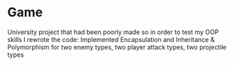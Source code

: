 # Game
University project that had been poorly made so in order to test my OOP skills I rewrote the code:
Implemented Encapsulation and Inheritance & Polymorphism for two enemy types, two player attack types, two projectile types
